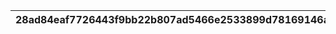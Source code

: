 |28ad84eaf7726443f9bb22b807ad5466e2533899d78169146a910bea14839676|f35f9d681456bb6583f56d9b7e854d1169ccc9439a27bb50476f76081856dfdb|b5710955a3b3c854ba4568f0cd7c4b9faba7e6d36b322ab927db783b0f9a20ed|97b5879c4719fe7942e237e0549b832ceab52bb80d9db54832db455b1776ce73|221ce3da117bac8aee25759d8bf11822ef6b472612e6a9c0854db441c1b68e32|
| --- | --- | --- | --- | --- |
